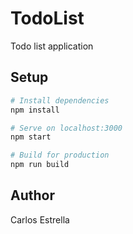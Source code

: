 # TodoList
Todo list application

## Setup
```bash
# Install dependencies
npm install

# Serve on localhost:3000
npm start

# Build for production
npm run build
```

## Author
Carlos Estrella
